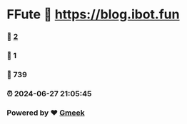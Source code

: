 # FFute :link: https://blog.ibot.fun 
### :page_facing_up: [2](https://blog.ibot.fun/tag.html) 
### :speech_balloon: 1 
### :hibiscus: 739 
### :alarm_clock: 2024-06-27 21:05:45 
### Powered by :heart: [Gmeek](https://github.com/Meekdai/Gmeek)
